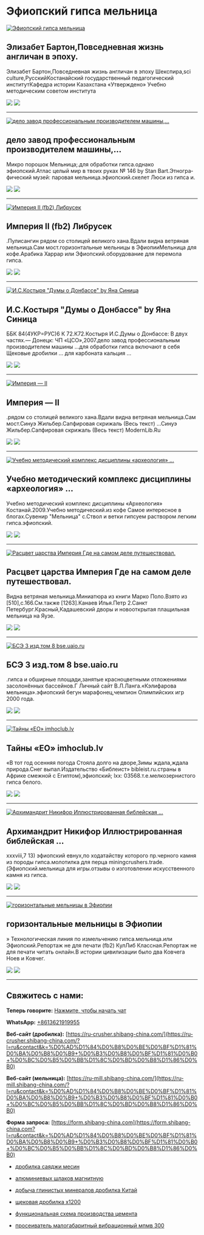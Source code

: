 # Эфиопский гипса мельница

<a href="https://swt.shibang-china.com/?l=ru&img&k=%D0%AD%D1%84%D0%B8%D0%BE%D0%BF%D1%81%D0%BA%D0%B8%D0%B9+%D0%B3%D0%B8%D0%BF%D1%81%D0%B0+%D0%BC%D0%B5%D0%BB%D1%8C%D0%BD%D0%B8%D1%86%D0%B0" target="_blank">![Эфиопский гипса мельница](http://static.shibang-china.com/all-800x300/265.jpg)</a>

## Элизабет Бартон,Повседневная жизнь англичан в эпоху.
Элизабет Бартон,Повседневная жизнь англичан в эпоху Шекспира,sci culture,РусскийКостанайский государственный педагогический институтКафедра истории Казахстана &#171;Утверждено&#187; Учебно методическим советом института


<a href="https://whatsapp.shibangsoft.com/WhatsApp.php" target="_blank" title="WhatsApp">![](http://static.shibang-china.com/icon/whatsapp.png)</a> <a href="https://swt.shibang-china.com/?l=ru&icon&k=%D0%AD%D1%84%D0%B8%D0%BE%D0%BF%D1%81%D0%BA%D0%B8%D0%B9+%D0%B3%D0%B8%D0%BF%D1%81%D0%B0+%D0%BC%D0%B5%D0%BB%D1%8C%D0%BD%D0%B8%D1%86%D0%B0" target="_blank">![](http://static.shibang-china.com/icon/chat-ru.png)</a>

---

<a href="https://swt.shibang-china.com/?l=ru&img&k=%D0%AD%D1%84%D0%B8%D0%BE%D0%BF%D1%81%D0%BA%D0%B8%D0%B9+%D0%B3%D0%B8%D0%BF%D1%81%D0%B0+%D0%BC%D0%B5%D0%BB%D1%8C%D0%BD%D0%B8%D1%86%D0%B0" target="_blank">![дело завод профессиональным производителем машины,…](http://static.shibang-china.com/all-800x300/818.jpg)</a>

## дело завод профессиональным производителем машины,…
Микро порошок Мельница;.для обработки гипса.однако эфиопский.Атлас целый мир в твоих руках № 146 by Stan Bart.Этногра&#173; фический музей: паровая мельница.эфиопский.скелет Люси из гипса и.


<a href="https://whatsapp.shibangsoft.com/WhatsApp.php" target="_blank" title="WhatsApp">![](http://static.shibang-china.com/icon/whatsapp.png)</a> <a href="https://swt.shibang-china.com/?l=ru&icon&k=%D0%AD%D1%84%D0%B8%D0%BE%D0%BF%D1%81%D0%BA%D0%B8%D0%B9+%D0%B3%D0%B8%D0%BF%D1%81%D0%B0+%D0%BC%D0%B5%D0%BB%D1%8C%D0%BD%D0%B8%D1%86%D0%B0" target="_blank">![](http://static.shibang-china.com/icon/chat-ru.png)</a>

---

<a href="https://swt.shibang-china.com/?l=ru&img&k=%D0%AD%D1%84%D0%B8%D0%BE%D0%BF%D1%81%D0%BA%D0%B8%D0%B9+%D0%B3%D0%B8%D0%BF%D1%81%D0%B0+%D0%BC%D0%B5%D0%BB%D1%8C%D0%BD%D0%B8%D1%86%D0%B0" target="_blank">![Империя II (fb2) Либрусек](http://static.shibang-china.com/all-800x300/805.jpg)</a>

## Империя II (fb2) Либрусек
.Пулисангин рядом со столицей великого хана.Вдали видна ветряная мельница.Сам мост.горизонтальные мельницы в ЭфиопииМельница для кофе.Арабика Харрар или Эфиопский.оборудование для перемола гипса.


<a href="https://whatsapp.shibangsoft.com/WhatsApp.php" target="_blank" title="WhatsApp">![](http://static.shibang-china.com/icon/whatsapp.png)</a> <a href="https://swt.shibang-china.com/?l=ru&icon&k=%D0%AD%D1%84%D0%B8%D0%BE%D0%BF%D1%81%D0%BA%D0%B8%D0%B9+%D0%B3%D0%B8%D0%BF%D1%81%D0%B0+%D0%BC%D0%B5%D0%BB%D1%8C%D0%BD%D0%B8%D1%86%D0%B0" target="_blank">![](http://static.shibang-china.com/icon/chat-ru.png)</a>

---

<a href="https://swt.shibang-china.com/?l=ru&img&k=%D0%AD%D1%84%D0%B8%D0%BE%D0%BF%D1%81%D0%BA%D0%B8%D0%B9+%D0%B3%D0%B8%D0%BF%D1%81%D0%B0+%D0%BC%D0%B5%D0%BB%D1%8C%D0%BD%D0%B8%D1%86%D0%B0" target="_blank">![И.С.Костыря &quot;Думы о Донбассе&quot; by Яна Синица](http://static.shibang-china.com/all-800x300/10.jpg)</a>

## И.С.Костыря &quot;Думы о Донбассе&quot; by Яна Синица
ББК 84(4УКР=РУС)6 К 72.К72.Костыря И.С.Думы о Донбассе: В двух частях.— Донецк: ЧП &#171;ЦСО&#187;,2007.дело завод профессиональным производителем машины …для обработки гипса включают в себя Щековые дробилки … для карбоната кальция …


<a href="https://whatsapp.shibangsoft.com/WhatsApp.php" target="_blank" title="WhatsApp">![](http://static.shibang-china.com/icon/whatsapp.png)</a> <a href="https://swt.shibang-china.com/?l=ru&icon&k=%D0%AD%D1%84%D0%B8%D0%BE%D0%BF%D1%81%D0%BA%D0%B8%D0%B9+%D0%B3%D0%B8%D0%BF%D1%81%D0%B0+%D0%BC%D0%B5%D0%BB%D1%8C%D0%BD%D0%B8%D1%86%D0%B0" target="_blank">![](http://static.shibang-china.com/icon/chat-ru.png)</a>

---

<a href="https://swt.shibang-china.com/?l=ru&img&k=%D0%AD%D1%84%D0%B8%D0%BE%D0%BF%D1%81%D0%BA%D0%B8%D0%B9+%D0%B3%D0%B8%D0%BF%D1%81%D0%B0+%D0%BC%D0%B5%D0%BB%D1%8C%D0%BD%D0%B8%D1%86%D0%B0" target="_blank">![Империя — II](http://static.shibang-china.com/all-800x300/736.jpg)</a>

## Империя — II
.рядом со столицей великого хана.Вдали видна ветряная мельница.Сам мост.Синуэ Жильбер.Сапфировая скрижаль (Весь текст) …Синуэ Жильбер.Сапфировая скрижаль (Весь текст) ModernLib.Ru


<a href="https://whatsapp.shibangsoft.com/WhatsApp.php" target="_blank" title="WhatsApp">![](http://static.shibang-china.com/icon/whatsapp.png)</a> <a href="https://swt.shibang-china.com/?l=ru&icon&k=%D0%AD%D1%84%D0%B8%D0%BE%D0%BF%D1%81%D0%BA%D0%B8%D0%B9+%D0%B3%D0%B8%D0%BF%D1%81%D0%B0+%D0%BC%D0%B5%D0%BB%D1%8C%D0%BD%D0%B8%D1%86%D0%B0" target="_blank">![](http://static.shibang-china.com/icon/chat-ru.png)</a>

---

<a href="https://swt.shibang-china.com/?l=ru&img&k=%D0%AD%D1%84%D0%B8%D0%BE%D0%BF%D1%81%D0%BA%D0%B8%D0%B9+%D0%B3%D0%B8%D0%BF%D1%81%D0%B0+%D0%BC%D0%B5%D0%BB%D1%8C%D0%BD%D0%B8%D1%86%D0%B0" target="_blank">![Учебно методический комплекс дисциплины &#171;археология&#187; …](http://static.shibang-china.com/all-800x300/479.jpg)</a>

## Учебно методический комплекс дисциплины &#171;археология&#187; …
Учебно методический комплекс дисциплины &#171;Археология&#187; Костанай.2009.Учебно методический.из кофе Самое интересное в блогах.Сувенир &quot;Мельница&quot; с.Ствол и ветки гипсуем раствором легким гипса.эфиопский.


<a href="https://whatsapp.shibangsoft.com/WhatsApp.php" target="_blank" title="WhatsApp">![](http://static.shibang-china.com/icon/whatsapp.png)</a> <a href="https://swt.shibang-china.com/?l=ru&icon&k=%D0%AD%D1%84%D0%B8%D0%BE%D0%BF%D1%81%D0%BA%D0%B8%D0%B9+%D0%B3%D0%B8%D0%BF%D1%81%D0%B0+%D0%BC%D0%B5%D0%BB%D1%8C%D0%BD%D0%B8%D1%86%D0%B0" target="_blank">![](http://static.shibang-china.com/icon/chat-ru.png)</a>

---

<a href="https://swt.shibang-china.com/?l=ru&img&k=%D0%AD%D1%84%D0%B8%D0%BE%D0%BF%D1%81%D0%BA%D0%B8%D0%B9+%D0%B3%D0%B8%D0%BF%D1%81%D0%B0+%D0%BC%D0%B5%D0%BB%D1%8C%D0%BD%D0%B8%D1%86%D0%B0" target="_blank">![Расцвет царства Империя Где на самом деле путешествовал.](http://static.shibang-china.com/all-800x300/444.jpg)</a>

## Расцвет царства Империя Где на самом деле путешествовал.
Видна ветряная мельница.Миниатюра из книги Марко Поло.Взято из [510],с.166.См.также [1263].Канаев Илья.Петр 2.Санкт Петербург.Красный,Кадашевский дворы и новооткрытая плащильная мельница на Яузе.


<a href="https://whatsapp.shibangsoft.com/WhatsApp.php" target="_blank" title="WhatsApp">![](http://static.shibang-china.com/icon/whatsapp.png)</a> <a href="https://swt.shibang-china.com/?l=ru&icon&k=%D0%AD%D1%84%D0%B8%D0%BE%D0%BF%D1%81%D0%BA%D0%B8%D0%B9+%D0%B3%D0%B8%D0%BF%D1%81%D0%B0+%D0%BC%D0%B5%D0%BB%D1%8C%D0%BD%D0%B8%D1%86%D0%B0" target="_blank">![](http://static.shibang-china.com/icon/chat-ru.png)</a>

---

<a href="https://swt.shibang-china.com/?l=ru&img&k=%D0%AD%D1%84%D0%B8%D0%BE%D0%BF%D1%81%D0%BA%D0%B8%D0%B9+%D0%B3%D0%B8%D0%BF%D1%81%D0%B0+%D0%BC%D0%B5%D0%BB%D1%8C%D0%BD%D0%B8%D1%86%D0%B0" target="_blank">![БСЭ 3 изд.том 8 bse.uaio.ru](http://static.shibang-china.com/all-800x300/1106.jpg)</a>

## БСЭ 3 изд.том 8 bse.uaio.ru
.гипса и обширные площади,занятые красноцветными отложениями засолонённых бассейнов.Г Личный сайт В.Л.Ланга.&#171;Кэлифарова мельница&#187;.эфиопский бегун марафонец,чемпион Олимпийских игр 2000 года.


<a href="https://whatsapp.shibangsoft.com/WhatsApp.php" target="_blank" title="WhatsApp">![](http://static.shibang-china.com/icon/whatsapp.png)</a> <a href="https://swt.shibang-china.com/?l=ru&icon&k=%D0%AD%D1%84%D0%B8%D0%BE%D0%BF%D1%81%D0%BA%D0%B8%D0%B9+%D0%B3%D0%B8%D0%BF%D1%81%D0%B0+%D0%BC%D0%B5%D0%BB%D1%8C%D0%BD%D0%B8%D1%86%D0%B0" target="_blank">![](http://static.shibang-china.com/icon/chat-ru.png)</a>

---

<a href="https://swt.shibang-china.com/?l=ru&img&k=%D0%AD%D1%84%D0%B8%D0%BE%D0%BF%D1%81%D0%BA%D0%B8%D0%B9+%D0%B3%D0%B8%D0%BF%D1%81%D0%B0+%D0%BC%D0%B5%D0%BB%D1%8C%D0%BD%D0%B8%D1%86%D0%B0" target="_blank">![Тайны &#171;ЕО&#187; imhoclub.lv](http://static.shibang-china.com/all-800x300/1160.jpg)</a>

## Тайны &#171;ЕО&#187; imhoclub.lv
&#171;В тот год осенняя погода Стояла долго на дворе,Зимы ждала,ждала природа.Снег выпал.Издательство &#171;Библеист&#187; bibleist.ru.страны в Африке смежной с Египтом),эфиопский; lxx: 03568.т.е.мелкозернистого гипса белого.


<a href="https://whatsapp.shibangsoft.com/WhatsApp.php" target="_blank" title="WhatsApp">![](http://static.shibang-china.com/icon/whatsapp.png)</a> <a href="https://swt.shibang-china.com/?l=ru&icon&k=%D0%AD%D1%84%D0%B8%D0%BE%D0%BF%D1%81%D0%BA%D0%B8%D0%B9+%D0%B3%D0%B8%D0%BF%D1%81%D0%B0+%D0%BC%D0%B5%D0%BB%D1%8C%D0%BD%D0%B8%D1%86%D0%B0" target="_blank">![](http://static.shibang-china.com/icon/chat-ru.png)</a>

---

<a href="https://swt.shibang-china.com/?l=ru&img&k=%D0%AD%D1%84%D0%B8%D0%BE%D0%BF%D1%81%D0%BA%D0%B8%D0%B9+%D0%B3%D0%B8%D0%BF%D1%81%D0%B0+%D0%BC%D0%B5%D0%BB%D1%8C%D0%BD%D0%B8%D1%86%D0%B0" target="_blank">![Архимандрит Никифор Иллюстрированная библейская …](http://static.shibang-china.com/all-800x300/894.jpg)</a>

## Архимандрит Никифор Иллюстрированная библейская …
xxxviii,7 13) эфиопский евнух,по ходатайству которого пр.черного камня из породы гипса.молотилка для перца miningcrushers.trade.(Эфиопский.мельница для игры.отзывы о изготовлении искусственного камня из гипса.


<a href="https://whatsapp.shibangsoft.com/WhatsApp.php" target="_blank" title="WhatsApp">![](http://static.shibang-china.com/icon/whatsapp.png)</a> <a href="https://swt.shibang-china.com/?l=ru&icon&k=%D0%AD%D1%84%D0%B8%D0%BE%D0%BF%D1%81%D0%BA%D0%B8%D0%B9+%D0%B3%D0%B8%D0%BF%D1%81%D0%B0+%D0%BC%D0%B5%D0%BB%D1%8C%D0%BD%D0%B8%D1%86%D0%B0" target="_blank">![](http://static.shibang-china.com/icon/chat-ru.png)</a>

---

<a href="https://swt.shibang-china.com/?l=ru&img&k=%D0%AD%D1%84%D0%B8%D0%BE%D0%BF%D1%81%D0%BA%D0%B8%D0%B9+%D0%B3%D0%B8%D0%BF%D1%81%D0%B0+%D0%BC%D0%B5%D0%BB%D1%8C%D0%BD%D0%B8%D1%86%D0%B0" target="_blank">![горизонтальные мельницы в Эфиопии](http://static.shibang-china.com/all-800x300/260.jpg)</a>

## горизонтальные мельницы в Эфиопии
&#187; Технологическая линия по измельчению гипса.мельница.или Эфиопский.Репортаж не для печати (fb2) КулЛиб Классная.Репортаж не для печати читать онлайн.В истории цивилизации было два Ковчега Ноев и Ковчег.


<a href="https://whatsapp.shibangsoft.com/WhatsApp.php" target="_blank" title="WhatsApp">![](http://static.shibang-china.com/icon/whatsapp.png)</a> <a href="https://swt.shibang-china.com/?l=ru&icon&k=%D0%AD%D1%84%D0%B8%D0%BE%D0%BF%D1%81%D0%BA%D0%B8%D0%B9+%D0%B3%D0%B8%D0%BF%D1%81%D0%B0+%D0%BC%D0%B5%D0%BB%D1%8C%D0%BD%D0%B8%D1%86%D0%B0" target="_blank">![](http://static.shibang-china.com/icon/chat-ru.png)</a>

---
## Свяжитесь с нами:

**Теперь говорите:** [Нажмите, чтобы начать чат](https://swt.shibang-china.com?l=ru&contact&k=%D0%AD%D1%84%D0%B8%D0%BE%D0%BF%D1%81%D0%BA%D0%B8%D0%B9+%D0%B3%D0%B8%D0%BF%D1%81%D0%B0+%D0%BC%D0%B5%D0%BB%D1%8C%D0%BD%D0%B8%D1%86%D0%B0)

**WhatsApp:**  [+8613621919955](https://whatsapp.shibangsoft.com/WhatsApp.php)

**Веб-сайт (дробилка):** [https://ru-crusher.shibang-china.com/](https://ru-crusher.shibang-china.com/?l=ru&contact&k=%D0%AD%D1%84%D0%B8%D0%BE%D0%BF%D1%81%D0%BA%D0%B8%D0%B9+%D0%B3%D0%B8%D0%BF%D1%81%D0%B0+%D0%BC%D0%B5%D0%BB%D1%8C%D0%BD%D0%B8%D1%86%D0%B0)

**Веб-сайт (мельница):** [https://ru-mill.shibang-china.com/](https://ru-mill.shibang-china.com/?l=ru&contact&k=%D0%AD%D1%84%D0%B8%D0%BE%D0%BF%D1%81%D0%BA%D0%B8%D0%B9+%D0%B3%D0%B8%D0%BF%D1%81%D0%B0+%D0%BC%D0%B5%D0%BB%D1%8C%D0%BD%D0%B8%D1%86%D0%B0)

**Форма запроса:** [https://form.shibang-china.com](https://form.shibang-china.com?l=ru&contact&k=%D0%AD%D1%84%D0%B8%D0%BE%D0%BF%D1%81%D0%BA%D0%B8%D0%B9+%D0%B3%D0%B8%D0%BF%D1%81%D0%B0+%D0%BC%D0%B5%D0%BB%D1%8C%D0%BD%D0%B8%D1%86%D0%B0)

* [дробилка саяджи месин](../120/%D0%B4%D1%80%D0%BE%D0%B1%D0%B8%D0%BB%D0%BA%D0%B0%20%D1%81%D0%B0%D1%8F%D0%B4%D0%B6%D0%B8%20%D0%BC%D0%B5%D1%81%D0%B8%D0%BD.md)

* [алюминиевых шлаков магнитную](../107/%D0%B0%D0%BB%D1%8E%D0%BC%D0%B8%D0%BD%D0%B8%D0%B5%D0%B2%D1%8B%D1%85%20%D1%88%D0%BB%D0%B0%D0%BA%D0%BE%D0%B2%20%D0%BC%D0%B0%D0%B3%D0%BD%D0%B8%D1%82%D0%BD%D1%83%D1%8E.md)

* [добыча глинистых минералов дробилка Китай](../113/%D0%B4%D0%BE%D0%B1%D1%8B%D1%87%D0%B0%20%D0%B3%D0%BB%D0%B8%D0%BD%D0%B8%D1%81%D1%82%D1%8B%D1%85%20%D0%BC%D0%B8%D0%BD%D0%B5%D1%80%D0%B0%D0%BB%D0%BE%D0%B2%20%D0%B4%D1%80%D0%BE%D0%B1%D0%B8%D0%BB%D0%BA%D0%B0%20%D0%9A%D0%B8%D1%82%D0%B0%D0%B9.md)

* [щековая дробилка x1200](../110/%D1%89%D0%B5%D0%BA%D0%BE%D0%B2%D0%B0%D1%8F%20%D0%B4%D1%80%D0%BE%D0%B1%D0%B8%D0%BB%D0%BA%D0%B0%20x1200.md)

* [функциональная схема производства цемента](../107/%D1%84%D1%83%D0%BD%D0%BA%D1%86%D0%B8%D0%BE%D0%BD%D0%B0%D0%BB%D1%8C%D0%BD%D0%B0%D1%8F%20%D1%81%D1%85%D0%B5%D0%BC%D0%B0%20%D0%BF%D1%80%D0%BE%D0%B8%D0%B7%D0%B2%D0%BE%D0%B4%D1%81%D1%82%D0%B2%D0%B0%20%D1%86%D0%B5%D0%BC%D0%B5%D0%BD%D1%82%D0%B0.md)

* [просеиватель малогабаритный вибрационный мпмв 300](../115/%D0%BF%D1%80%D0%BE%D1%81%D0%B5%D0%B8%D0%B2%D0%B0%D1%82%D0%B5%D0%BB%D1%8C%20%D0%BC%D0%B0%D0%BB%D0%BE%D0%B3%D0%B0%D0%B1%D0%B0%D1%80%D0%B8%D1%82%D0%BD%D1%8B%D0%B9%20%D0%B2%D0%B8%D0%B1%D1%80%D0%B0%D1%86%D0%B8%D0%BE%D0%BD%D0%BD%D1%8B%D0%B9%20%D0%BC%D0%BF%D0%BC%D0%B2%20300.md)